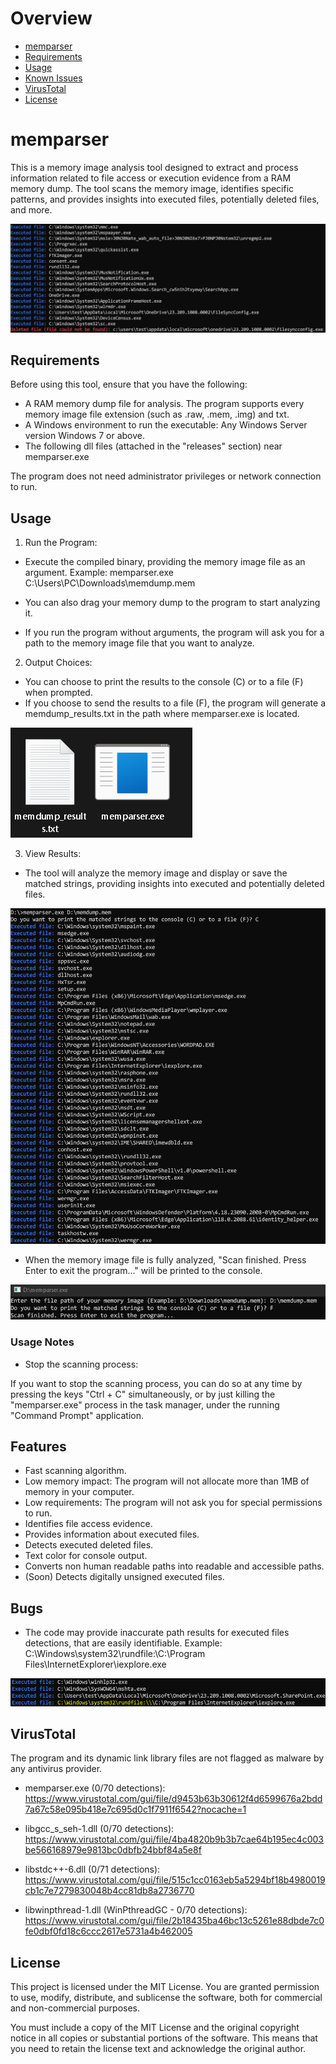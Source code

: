 # Overview

- [memparser](#memparser)
- [Requirements](#requirements)
- [Usage](#usage)
- [Known Issues](#bugs)
- [VirusTotal](#virustotal)
- [License](#license)

# memparser

This is a memory image analysis tool designed to extract and process information related to file access or execution evidence from a RAM memory dump. The tool scans the memory image, identifies specific patterns, and provides insights into executed files, potentially deleted files, and more.

![imgintroduction](images/overview.png)

## Requirements

Before using this tool, ensure that you have the following:

- A RAM memory dump file for analysis. The program supports every memory image file extension (such as .raw, .mem, .img) and txt.
- A Windows environment to run the executable:
  Any Windows Server version
  Windows 7 or above.
- The following dll files (attached in the "releases" section) near memparser.exe

The program does not need administrator privileges or network connection to run.

## Usage

1. Run the Program:

- Execute the compiled binary, providing the memory image file as an argument.
Example:
    memparser.exe C:\Users\PC\Downloads\memdump.mem

- You can also drag your memory dump to the program to start analyzing it.
- If you run the program without arguments, the program will ask you for a path to the memory image file that you want to analyze.

2. Output Choices:

- You can choose to print the results to the console (C) or to a file (F) when prompted.
- If you choose to send the results to a file (F), the program will generate a memdump_results.txt in the path where memparser.exe is located.

![imgoutput](images/output.png)

3. View Results:

- The tool will analyze the memory image and display or save the matched strings, providing insights into executed and potentially deleted files.

![imgresults](images/executed_files.png) 

- When the memory image file is fully analyzed, "Scan finished. Press Enter to exit the program..." will be printed to the console.

![imgscan](images/scan_finished.png) 

### Usage Notes

- Stop the scanning process:

If you want to stop the scanning process, you can do so at any time by pressing the keys "Ctrl + C" simultaneously, or by just killing the "memparser.exe" process in the task manager, under the running "Command Prompt" application.

## Features

- Fast scanning algorithm.
- Low memory impact: The program will not allocate more than 1MB of memory in your computer.
- Low requirements: The program will not ask you for special permissions to run.
- Identifies file access evidence.
- Provides information about executed files.
- Detects executed deleted files.
- Text color for console output.
- Converts non human readable paths into readable and accessible paths.
- (Soon) Detects digitally unsigned executed files.

## Bugs

- The code may provide inaccurate path results for executed files detections, that are easily identifiable.
Example:
C:\Windows\system32\rundfile:\C:\Program Files\InternetExplorer\iexplore.exe

![imgbugs](images/known_issues.png) 

## VirusTotal

The program and its dynamic link library files are not flagged as malware by any antivirus provider.

- memparser.exe (0/70 detections): 
https://www.virustotal.com/gui/file/d9453b63b30612f4d6599676a2bdd7a67c58e095b418e7c695d0c1f7911f6542?nocache=1

- libgcc_s_seh-1.dll (0/70 detections): 
https://www.virustotal.com/gui/file/4ba4820b9b3b7cae64b195ec4c003be566168979e9813bc0dbfb24bbf84a5e8f

- libstdc++-6.dll (0/71 detections): 
https://www.virustotal.com/gui/file/515c1cc0163eb5a5294bf18b4980019cb1c7e7279830048b4cc81db8a2736770

- libwinpthread-1.dll (WinPthreadGC - 0/70 detections): 
https://www.virustotal.com/gui/file/2b18435ba46bc13c5261e88dbde7c0fe0dbf0fd18c6ccc2617e5731a4b462005

## License

This project is licensed under the MIT License. You are granted permission to use, modify, distribute, and sublicense the software, both for commercial and non-commercial purposes.

You must include a copy of the MIT License and the original copyright notice in all copies or substantial portions of the software. This means that you need to retain the license text and acknowledge the original author.